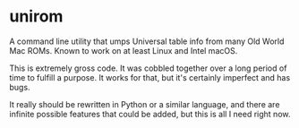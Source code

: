 # unirom
A command line utility that umps Universal table info from many Old World Mac ROMs.  Known to work on at least Linux and Intel macOS.

This is extremely gross code.  It was cobbled together over a long period of time to fulfill a purpose.  It works for that, but it's certainly imperfect and has bugs.

It really should be rewritten in Python or a similar language, and there are infinite possible features that could be added, but this is all I need right now.

